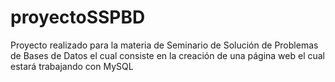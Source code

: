 # proyectoSSPBD
Proyecto realizado para la materia de Seminario de Solución de Problemas de Bases de Datos el cual consiste en la creación de una página web el cual estará trabajando con  MySQL
